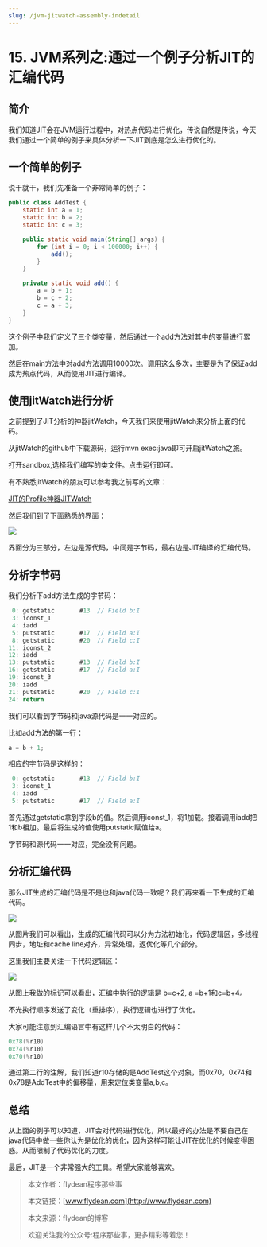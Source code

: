 ```yaml
---
slug: /jvm-jitwatch-assembly-indetail
---
```


# 15. JVM系列之:通过一个例子分析JIT的汇编代码

## 简介

我们知道JIT会在JVM运行过程中，对热点代码进行优化，传说自然是传说，今天我们通过一个简单的例子来具体分析一下JIT到底是怎么进行优化的。

## 一个简单的例子 

说干就干，我们先准备一个非常简单的例子：

~~~java
public class AddTest {
    static int a = 1;
    static int b = 2;
    static int c = 3;

    public static void main(String[] args) {
        for (int i = 0; i < 100000; i++) {
            add();
        }
    }

    private static void add() {
        a = b + 1;
        b = c + 2;
        c = a + 3;
    }
}
~~~

这个例子中我们定义了三个类变量，然后通过一个add方法对其中的变量进行累加。

然后在main方法中对add方法调用10000次。调用这么多次，主要是为了保证add成为热点代码，从而使用JIT进行编译。

## 使用jitWatch进行分析

之前提到了JIT分析的神器jitWatch，今天我们来使用jitWatch来分析上面的代码。

从jitWatch的github中下载源码，运行mvn exec:java即可开启jitWatch之旅。

打开sandbox,选择我们编写的类文件。点击运行即可。

有不熟悉jitWatch的朋友可以参考我之前写的文章：

[JIT的Profile神器JITWatch](http://www.flydean.com/jvm-jit-jitwatch/)

然后我们到了下面熟悉的界面：

![](https://img-blog.csdnimg.cn/20200626093933588.png?x-oss-process=image/watermark,type_ZmFuZ3poZW5naGVpdGk,shadow_0,text_aHR0cDovL3d3dy5mbHlkZWFuLmNvbQ==,size_35,color_8F8F8F,t_70)

界面分为三部分，左边是源代码，中间是字节码，最右边是JIT编译的汇编代码。

## 分析字节码

我们分析下add方法生成的字节码：

~~~java
 0: getstatic       #13  // Field b:I
 3: iconst_1        
 4: iadd            
 5: putstatic       #17  // Field a:I
 8: getstatic       #20  // Field c:I
11: iconst_2        
12: iadd            
13: putstatic       #13  // Field b:I
16: getstatic       #17  // Field a:I
19: iconst_3        
20: iadd            
21: putstatic       #20  // Field c:I
24: return          
~~~

我们可以看到字节码和java源代码是一一对应的。

比如add方法的第一行：

~~~java
a = b + 1;
~~~

相应的字节码是这样的：

~~~java
 0: getstatic       #13  // Field b:I
 3: iconst_1        
 4: iadd            
 5: putstatic       #17  // Field a:I
~~~

首先通过getstatic拿到字段b的值。然后调用iconst_1，将1加载。接着调用iadd把1和b相加。最后将生成的值使用putstatic赋值给a。

字节码和源代码一一对应，完全没有问题。

## 分析汇编代码

那么JIT生成的汇编代码是不是也和java代码一致呢？我们再来看一下生成的汇编代码。

![](https://img-blog.csdnimg.cn/202006261003442.png?x-oss-process=image/watermark,type_ZmFuZ3poZW5naGVpdGk,shadow_0,text_aHR0cDovL3d3dy5mbHlkZWFuLmNvbQ==,size_35,color_8F8F8F,t_70)

从图片我们可以看出，生成的汇编代码可以分为方法初始化，代码逻辑区，多线程同步，地址和cache line对齐，异常处理，返优化等几个部分。

这里我们主要关注一下代码逻辑区：

![](https://img-blog.csdnimg.cn/20200626102546144.png?x-oss-process=image/watermark,type_ZmFuZ3poZW5naGVpdGk,shadow_0,text_aHR0cDovL3d3dy5mbHlkZWFuLmNvbQ==,size_35,color_8F8F8F,t_70)

从图上我做的标记可以看出，汇编中执行的逻辑是
b=c+2, a =b+1和c=b+4。

不光执行顺序发送了变化（重排序），执行逻辑也进行了优化。

大家可能注意到汇编语言中有这样几个不太明白的代码：

~~~java
0x78(%r10)
0x74(%r10)
0x70(%r10)
~~~

通过第二行的注解，我们知道r10存储的是AddTest这个对象，而0x70，0x74和0x78是AddTest中的偏移量，用来定位类变量a,b,c。

## 总结

从上面的例子可以知道，JIT会对代码进行优化，所以最好的办法是不要自己在java代码中做一些你认为是优化的优化，因为这样可能让JIT在优化的时候变得困惑。从而限制了代码优化的力度。

最后，JIT是一个非常强大的工具。希望大家能够喜欢。

> 本文作者：flydean程序那些事
> 
> 本文链接：[www.flydean.com](http://www.flydean.com)
> 
> 本文来源：flydean的博客
> 
> 欢迎关注我的公众号:程序那些事，更多精彩等着您！



